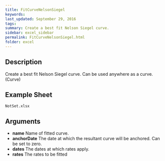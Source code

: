```yaml
---
title: FitCurveNelsonSiegel
keywords:
last_updated: September 29, 2016
tags:
summary: Create a best fit Nelson Siegel curve.
sidebar: excel_sidebar
permalink: FitCurveNelsonSiegel.html
folder: excel
---
```


## Description
Create a best fit Nelson Siegel curve.  Can be used anywhere as a curve. (Curve)

<!--HUMAN EDIT START-->

<!--## Details-->

<!--HUMAN EDIT END-->

## Example Sheet

    NotSet.xlsx

## Arguments

* **name** Name of fitted curve.
* **anchorDate** The date at which the resultant curve will be anchored.  Can be set to zero.
* **dates** The dates at which rates apply.
* **rates** The rates to be fitted

<!--HUMAN EDIT START-->

<!--## Validation-->

<!--HUMAN EDIT END-->

